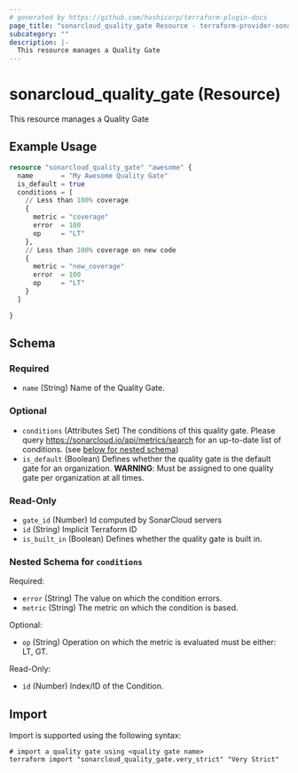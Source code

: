 ```yaml
---
# generated by https://github.com/hashicorp/terraform-plugin-docs
page_title: "sonarcloud_quality_gate Resource - terraform-provider-sonarcloud"
subcategory: ""
description: |-
  This resource manages a Quality Gate
---
```


# sonarcloud_quality_gate (Resource)

This resource manages a Quality Gate

## Example Usage

```terraform
resource "sonarcloud_quality_gate" "awesome" {
  name       = "My Awesome Quality Gate"
  is_default = true
  conditions = [
    // Less than 100% coverage
    {
      metric = "coverage"
      error  = 100
      op     = "LT"
    },
    // Less than 100% coverage on new code
    {
      metric = "new_coverage"
      error  = 100
      op     = "LT"
    }
  ]

}
```

<!-- schema generated by tfplugindocs -->
## Schema

### Required

- `name` (String) Name of the Quality Gate.

### Optional

- `conditions` (Attributes Set) The conditions of this quality gate. Please query https://sonarcloud.io/api/metrics/search for an up-to-date list of conditions. (see [below for nested schema](#nestedatt--conditions))
- `is_default` (Boolean) Defines whether the quality gate is the default gate for an organization. **WARNING**: Must be assigned to one quality gate per organization at all times.

### Read-Only

- `gate_id` (Number) Id computed by SonarCloud servers
- `id` (String) Implicit Terraform ID
- `is_built_in` (Boolean) Defines whether the quality gate is built in.

<a id="nestedatt--conditions"></a>
### Nested Schema for `conditions`

Required:

- `error` (String) The value on which the condition errors.
- `metric` (String) The metric on which the condition is based.

Optional:

- `op` (String) Operation on which the metric is evaluated must be either: LT, GT.

Read-Only:

- `id` (Number) Index/ID of the Condition.

## Import

Import is supported using the following syntax:

```shell
# import a quality gate using <quality gate name>
terraform import "sonarcloud_quality_gate.very_strict" "Very Strict"
```
